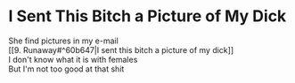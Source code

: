 # I Sent This Bitch a Picture of My Dick

She find pictures in my e-mail  
[[9. Runaway#^60b647|I sent this bitch a picture of my dick]]  
I don't know what it is with females  
But I'm not too good at that shit
